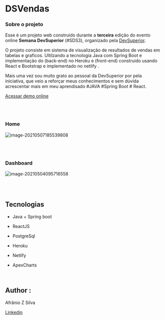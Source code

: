 # DSVendas



### Sobre o projeto

Esse é um projeto web construido durante a **terceira** edição do evento online **Semana DevSuperior** (#SDS3), organizado pela [DevSuperior](https://github.com/devsuperior/).

O projeto consiste em sistema de visualização de resultados de vendas em tabelas e graficos. Ultilzando a tecnologia Java com Spring Boot e implementação do (back-end) no Heroku e (front-end) construido usando React e Bootstrap e implementado no netlify . 

Mais uma vez sou muito grato ao pessoal da DevSuperior por pela iniciativa, que veio a reforçar meus conhecimentos e sem dúvida acrescentar mais  em meu aprendisado #JAVA #Spring Boot # React.

[Acessar demo online](https://afzsilva-dsvendas-sds3.netlify.app/)

<br/><br/>



### Home



![image-20210507185539808](/home/afzs/.config/Typora/typora-user-images/image-20210507185539808.png)



<br/><br/>

### Dashboard

![image-20210504095716558](/home/afzs/.config/Typora/typora-user-images/image-20210504095716558.png)



<br/><br/>

## Tecnologias

- Java + Spring boot

- ReactJS

- PostgreSql

- Heroku

- Netlify

- ApexCharts

  

<br/>


## Author :

Afrânio Z Silva

[Linkedin](https://www.linkedin.com/in/afranioz-analista-programador/)